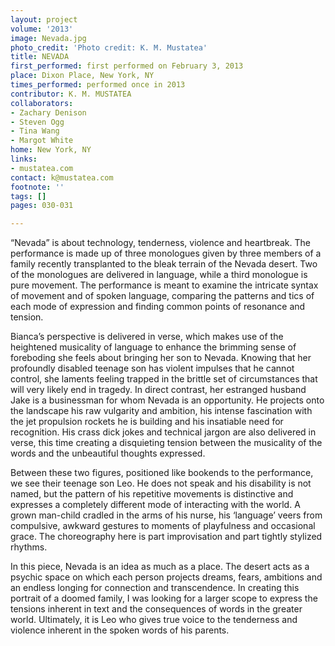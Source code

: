 ```yaml
---
layout: project
volume: '2013'
image: Nevada.jpg
photo_credit: 'Photo credit: K. M. Mustatea'
title: NEVADA
first_performed: first performed on February 3, 2013
place: Dixon Place, New York, NY
times_performed: performed once in 2013
contributor: K. M. MUSTATEA
collaborators:
- Zachary Denison
- Steven Ogg
- Tina Wang
- Margot White
home: New York, NY
links:
- mustatea.com
contact: k@mustatea.com
footnote: ''
tags: []
pages: 030-031

---
```


“Nevada” is about technology, tenderness, violence and heartbreak. The performance is made up of three monologues given by three members of a family recently transplanted to the bleak terrain of the Nevada desert. Two of the monologues are delivered in language, while a third monologue is pure movement. The performance is meant to examine the intricate syntax of movement and of spoken language, comparing the patterns and tics of each mode of expression and finding common points of resonance and tension.

Bianca’s perspective is delivered in verse, which makes use of the heightened musicality of language to enhance the brimming sense of foreboding she feels about bringing her son to Nevada. Knowing that her profoundly disabled teenage son has violent impulses that he cannot control, she laments feeling trapped in the brittle set of circumstances that will very likely end in tragedy. In direct contrast, her estranged husband Jake is a businessman for whom Nevada is an opportunity. He projects onto the landscape his raw vulgarity and ambition, his intense fascination with the jet propulsion rockets he is building and his insatiable need for recognition. His crass dick jokes and technical jargon are also delivered in verse, this time creating a disquieting tension between the musicality of the words and the unbeautiful thoughts expressed.

Between these two figures, positioned like bookends to the performance, we see their teenage son Leo. He does not speak and his disability is not named, but the pattern of his repetitive movements is distinctive and expresses a completely different mode of interacting with the world. A grown man-child cradled in the arms of his nurse, his ‘language’ veers from compulsive, awkward gestures to moments of playfulness and occasional grace. The choreography here is part improvisation and part tightly stylized rhythms.

In this piece, Nevada is an idea as much as a place. The desert acts as a psychic space on which each person projects dreams, fears, ambitions and an endless longing for connection and transcendence. In creating this portrait of a doomed family, I was looking for a larger scope to express the tensions inherent in text and the consequences of words in the greater world. Ultimately, it is Leo who gives true voice to the tenderness and violence inherent in the spoken words of his parents.

